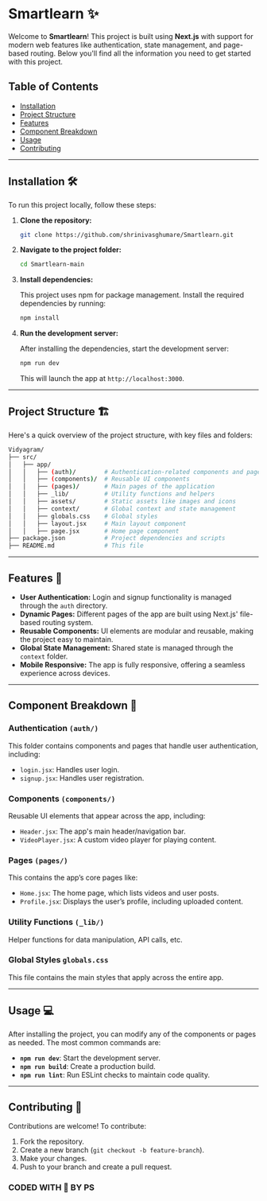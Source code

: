 # Smartlearn ✨

Welcome to **Smartlearn**! This project is built using **Next.js** with support for modern web features like authentication, state management, and page-based routing. Below you'll find all the information you need to get started with this project.

## Table of Contents

- [Installation](#installation-%EF%B8%8F)
- [Project Structure](#project-structure-%EF%B8%8F)
- [Features](#features-)
- [Component Breakdown](#component-breakdown-)
- [Usage](#usage-)
- [Contributing](#contributing-)

---

## Installation 🛠️

To run this project locally, follow these steps:

1. **Clone the repository:**

    ```bash
    git clone https://github.com/shrinivasghumare/Smartlearn.git
    ```

2. **Navigate to the project folder:**

    ```bash
    cd Smartlearn-main
    ```

3. **Install dependencies:**

    This project uses npm for package management. Install the required dependencies by running:

    ```bash
    npm install
    ```

4. **Run the development server:**

    After installing the dependencies, start the development server:

    ```bash
    npm run dev
    ```

    This will launch the app at `http://localhost:3000`.

---

## Project Structure 🏗️

Here's a quick overview of the project structure, with key files and folders:

```bash
Vidyagram/
├── src/
│   ├── app/
│   │   ├── (auth)/        # Authentication-related components and pages
│   │   ├── (components)/  # Reusable UI components
│   │   ├── (pages)/       # Main pages of the application
│   │   ├── _lib/          # Utility functions and helpers
│   │   ├── assets/        # Static assets like images and icons
│   │   ├── context/       # Global context and state management
│   │   ├── globals.css    # Global styles
│   │   ├── layout.jsx     # Main layout component
│   │   ├── page.jsx       # Home page component
├── package.json           # Project dependencies and scripts
├── README.md              # This file
```

---

## Features 🚀

- **User Authentication:** Login and signup functionality is managed through the `auth` directory.
- **Dynamic Pages:** Different pages of the app are built using Next.js' file-based routing system.
- **Reusable Components:** UI elements are modular and reusable, making the project easy to maintain.
- **Global State Management:** Shared state is managed through the `context` folder.
- **Mobile Responsive:** The app is fully responsive, offering a seamless experience across devices.

---

## Component Breakdown 🧩

### Authentication `(auth/)`
This folder contains components and pages that handle user authentication, including:

- `login.jsx`: Handles user login.
- `signup.jsx`: Handles user registration.

### Components `(components/)`
Reusable UI elements that appear across the app, including:

- `Header.jsx`: The app's main header/navigation bar.
- `VideoPlayer.jsx`: A custom video player for playing content.

### Pages `(pages/)`
This contains the app’s core pages like:

- `Home.jsx`: The home page, which lists videos and user posts.
- `Profile.jsx`: Displays the user’s profile, including uploaded content.

### Utility Functions `(_lib/)`
Helper functions for data manipulation, API calls, etc.

### Global Styles `globals.css`
This file contains the main styles that apply across the entire app.

---

## Usage 💻

After installing the project, you can modify any of the components or pages as needed. The most common commands are:

- **`npm run dev`**: Start the development server.
- **`npm run build`**: Create a production build.
- **`npm run lint`**: Run ESLint checks to maintain code quality.

---

## Contributing 🤝

Contributions are welcome! To contribute:

1. Fork the repository.
2. Create a new branch (`git checkout -b feature-branch`).
3. Make your changes.
4. Push to your branch and create a pull request.

### CODED WITH 💖 BY PS
